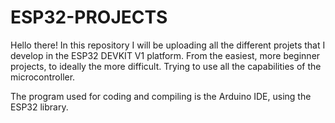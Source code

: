 # ESP32-PROJECTS
Hello there!
In this repository I will be uploading all the different projets that I develop in the ESP32 DEVKIT V1 platform.
From the easiest, more beginner projects, to ideally the more difficult. Trying to use all the capabilities of the microcontroller.  

The program used for coding and compiling is the Arduino IDE, using the ESP32 library.

